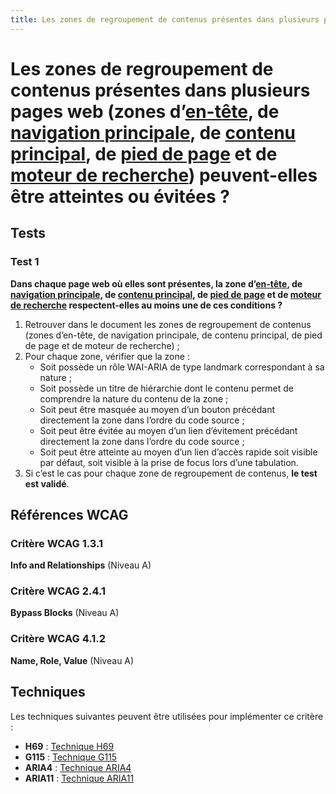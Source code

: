 ```yaml
---
title: Les zones de regroupement de contenus présentes dans plusieurs pages web (zones d’[en-tête](/rgaa/glossaire/zone-d-en-tete), de [navigation principale](/rgaa/glossaire/menu-et-barre-de-navigation), de [contenu principal](/rgaa/glossaire/zone-de-contenu-principal), de [pied de page](/rgaa/glossaire/zone-de-pied-de-page) et de [moteur de recherche](/rgaa/glossaire/moteur-de-recherche-interne-a-un-site-web)) peuvent-elles être atteintes ou évitées ?
---
```


# Les zones de regroupement de contenus présentes dans plusieurs pages web (zones d’[en-tête](/rgaa/glossaire/zone-d-en-tete), de [navigation principale](/rgaa/glossaire/menu-et-barre-de-navigation), de [contenu principal](/rgaa/glossaire/zone-de-contenu-principal), de [pied de page](/rgaa/glossaire/zone-de-pied-de-page) et de [moteur de recherche](/rgaa/glossaire/moteur-de-recherche-interne-a-un-site-web)) peuvent-elles être atteintes ou évitées ?



## Tests

### Test 1

**Dans chaque page web où elles sont présentes, la zone d’[en-tête](/rgaa/glossaire/zone-d-en-tete), de [navigation principale](/rgaa/glossaire/menu-et-barre-de-navigation), de [contenu principal](/rgaa/glossaire/zone-de-contenu-principal), de [pied de page](/rgaa/glossaire/zone-de-pied-de-page) et de [moteur de recherche](/rgaa/glossaire/moteur-de-recherche-interne-a-un-site-web) respectent-elles au moins une de ces conditions ?**

1. Retrouver dans le document les zones de regroupement de contenus (zones d’en-tête, de navigation principale, de contenu principal, de pied de page et de moteur de recherche) ;
2. Pour chaque zone, vérifier que la zone :
   - Soit possède un rôle WAI-ARIA de type landmark correspondant à sa nature ;
   - Soit possède un titre de hiérarchie dont le contenu permet de comprendre la nature du contenu de la zone ;
   - Soit peut être masquée au moyen d’un bouton précédant directement la zone dans l’ordre du code source ;
   - Soit peut être évitée au moyen d’un lien d’évitement précédant directement la zone dans l’ordre du code source ;
   - Soit peut être atteinte au moyen d’un lien d’accès rapide soit visible par défaut, soit visible à la prise de focus lors d’une tabulation.
3. Si c’est le cas pour chaque zone de regroupement de contenus, **le test est validé**.



## Références WCAG

### Critère WCAG 1.3.1

**Info and Relationships** (Niveau A)

### Critère WCAG 2.4.1

**Bypass Blocks** (Niveau A)

### Critère WCAG 4.1.2

**Name, Role, Value** (Niveau A)



## Techniques

Les techniques suivantes peuvent être utilisées pour implémenter ce critère :

- **H69** : [Technique H69](https://www.w3.org/WAI/WCAG21/Techniques/html/H69)
- **G115** : [Technique G115](https://www.w3.org/WAI/WCAG21/Techniques/html/G115)
- **ARIA4** : [Technique ARIA4](https://www.w3.org/WAI/WCAG21/Techniques/html/ARIA4)
- **ARIA11** : [Technique ARIA11](https://www.w3.org/WAI/WCAG21/Techniques/html/ARIA11)
